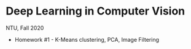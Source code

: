 # Deep Learning in Computer Vision

NTU, Fall 2020

- Homework #1 - K-Means clustering, PCA, Image Filtering
